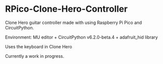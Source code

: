 # RPico-Clone-Hero-Controller
 Clone Hero guitar controller made with using Raspberry Pi Pico and CircuitPython.

Environment: MU editor + CircuitPython v6.2.0-beta.4 + adafruit_hid library

Uses the keyboard in Clone Hero

Currently a work in progress.